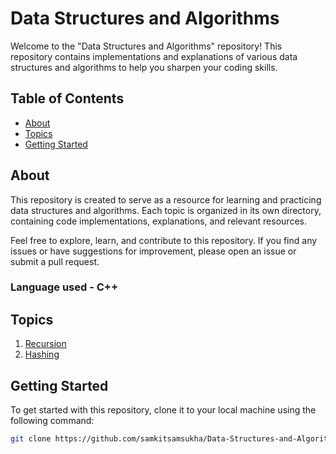 # Data Structures and Algorithms

<!-- ![GitHub](https://img.shields.io/github/license/samkitsamsukha/Data-Structures-and-Algorithms)
![GitHub last commit](https://img.shields.io/github/last-commit/samkitsamsukha/Data-Structures-and-Algorithms)
![GitHub repo size](https://img.shields.io/github/repo-size/samkitsamsukha/Data-Structures-and-Algorithms) -->

Welcome to the "Data Structures and Algorithms" repository! This repository contains implementations and explanations of various data structures and algorithms to help you sharpen your coding skills.

## Table of Contents

- [About](#about)
- [Topics](#topics)
- [Getting Started](#getting-started)


## About

This repository is created to serve as a resource for learning and practicing data structures and algorithms. Each topic is organized in its own directory, containing code implementations, explanations, and relevant resources.

Feel free to explore, learn, and contribute to this repository. If you find any issues or have suggestions for improvement, please open an issue or submit a pull request.
### Language used - C++

## Topics

1. [Recursion](/recursion)
2. [Hashing](/hashing)


<!-- Add more topics here -->

## Getting Started

To get started with this repository, clone it to your local machine using the following command:

```bash
git clone https://github.com/samkitsamsukha/Data-Structures-and-Algorithms.git
